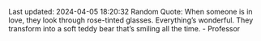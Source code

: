 Last updated: 2024-04-05 18:20:32
Random Quote: When someone is in love, they look through rose-tinted glasses. Everything’s wonderful. They transform into a soft teddy bear that’s smiling all the time. - Professor